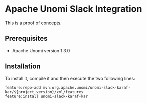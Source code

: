 <!--
  ~ Licensed to the Apache Software Foundation (ASF) under one or more
  ~ contributor license agreements.  See the NOTICE file distributed with
  ~ this work for additional information regarding copyright ownership.
  ~ The ASF licenses this file to You under the Apache License, Version 2.0
  ~ (the "License"); you may not use this file except in compliance with
  ~ the License.  You may obtain a copy of the License at
  ~
  ~      http://www.apache.org/licenses/LICENSE-2.0
  ~
  ~ Unless required by applicable law or agreed to in writing, software
  ~ distributed under the License is distributed on an "AS IS" BASIS,
  ~ WITHOUT WARRANTIES OR CONDITIONS OF ANY KIND, either express or implied.
  ~ See the License for the specific language governing permissions and
  ~ limitations under the License.
  -->


Apache Unomi Slack Integration
=================================
This is a proof of concepts.    

## Prerequisites
- Apache Unomi version 1.3.0

## Installation
To install it, compile it and then execute the two following lines:
```
feature:repo-add mvn:org.apache.unomi/unomi-slack-karaf-kar/${project.version}/xml/features
feature:install unomi-slack-karaf-kar
```
